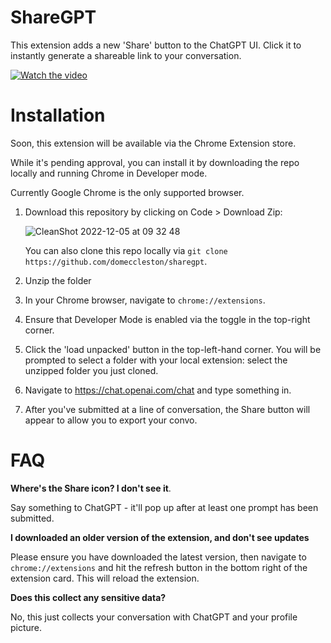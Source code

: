 # ShareGPT

This extension adds a new 'Share' button to the ChatGPT UI. Click it to instantly generate a shareable link to your conversation.

[![Watch the video](https://img.youtube.com/vi/lrjC9PTemJw/maxresdefault.jpg)](https://www.youtube.com/watch?v=lrjC9PTemJw&feature=emb_title)

# Installation

Soon, this extension will be available via the Chrome Extension store.

While it's pending approval, you can install it by downloading the repo locally and running Chrome in Developer mode.

Currently Google Chrome is the only supported browser.

1. Download this repository by clicking on Code > Download Zip:

     ![CleanShot 2022-12-05 at 09 32 48](https://user-images.githubusercontent.com/28986134/205677167-37cc1a26-e4cb-423f-943c-0ade9012c53c.png)
  
      You can also clone this repo locally via `git clone https://github.com/domeccleston/sharegpt`.
   
2. Unzip the folder
3. In your Chrome browser, navigate to `chrome://extensions`.
4. Ensure that Developer Mode is enabled via the toggle in the top-right corner.
5. Click the 'load unpacked' button in the top-left-hand corner. You will be prompted to select a folder with your local extension: select the unzipped folder you just cloned.
6. Navigate to https://chat.openai.com/chat and type something in.
7. After you've submitted at a line of conversation, the Share button will appear to allow you to export your convo.

# FAQ

**Where's the Share icon? I don't see it**.

Say something to ChatGPT - it'll pop up after at least one prompt has been submitted.

**I downloaded an older version of the extension, and don't see updates**

Please ensure you have downloaded the latest version, then navigate to `chrome://extensions` and hit the refresh button in the bottom right of the extension card. This will reload the extension.

**Does this collect any sensitive data?**

No, this just collects your conversation with ChatGPT and your profile picture.
